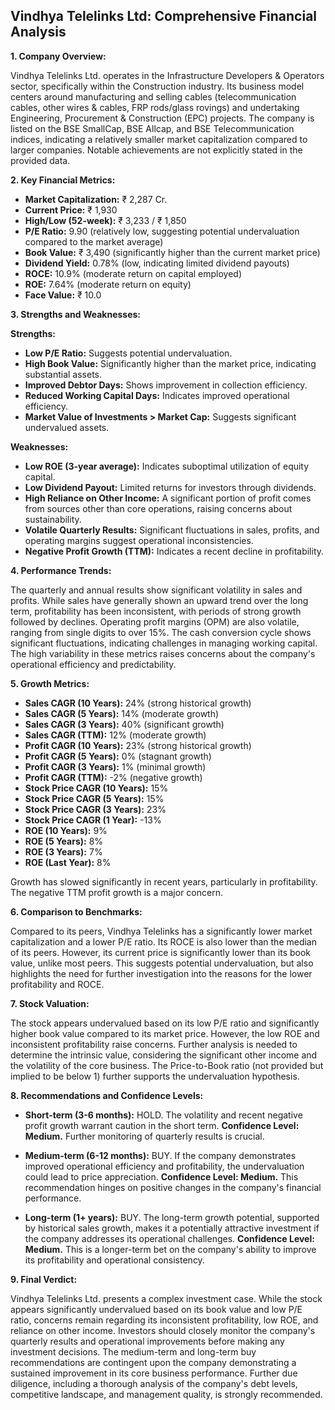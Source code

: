 ## Vindhya Telelinks Ltd: Comprehensive Financial Analysis

**1. Company Overview:**

Vindhya Telelinks Ltd. operates in the Infrastructure Developers & Operators sector, specifically within the Construction industry.  Its business model centers around manufacturing and selling cables (telecommunication cables, other wires & cables, FRP rods/glass rovings) and undertaking Engineering, Procurement & Construction (EPC) projects.  The company is listed on the BSE SmallCap, BSE Allcap, and BSE Telecommunication indices, indicating a relatively smaller market capitalization compared to larger companies.  Notable achievements are not explicitly stated in the provided data.


**2. Key Financial Metrics:**

* **Market Capitalization:** ₹ 2,287 Cr.
* **Current Price:** ₹ 1,930
* **High/Low (52-week):** ₹ 3,233 / ₹ 1,850
* **P/E Ratio:** 9.90 (relatively low, suggesting potential undervaluation compared to the market average)
* **Book Value:** ₹ 3,490 (significantly higher than the current market price)
* **Dividend Yield:** 0.78% (low, indicating limited dividend payouts)
* **ROCE:** 10.9% (moderate return on capital employed)
* **ROE:** 7.64% (moderate return on equity)
* **Face Value:** ₹ 10.0


**3. Strengths and Weaknesses:**

**Strengths:**

* **Low P/E Ratio:** Suggests potential undervaluation.
* **High Book Value:** Significantly higher than the market price, indicating substantial assets.
* **Improved Debtor Days:**  Shows improvement in collection efficiency.
* **Reduced Working Capital Days:** Indicates improved operational efficiency.
* **Market Value of Investments > Market Cap:**  Suggests significant undervalued assets.


**Weaknesses:**

* **Low ROE (3-year average):** Indicates suboptimal utilization of equity capital.
* **Low Dividend Payout:**  Limited returns for investors through dividends.
* **High Reliance on Other Income:** A significant portion of profit comes from sources other than core operations, raising concerns about sustainability.
* **Volatile Quarterly Results:**  Significant fluctuations in sales, profits, and operating margins suggest operational inconsistencies.
* **Negative Profit Growth (TTM):**  Indicates a recent decline in profitability.


**4. Performance Trends:**

The quarterly and annual results show significant volatility in sales and profits. While sales have generally shown an upward trend over the long term, profitability has been inconsistent, with periods of strong growth followed by declines.  Operating profit margins (OPM) are also volatile, ranging from single digits to over 15%.  The cash conversion cycle shows significant fluctuations, indicating challenges in managing working capital.  The high variability in these metrics raises concerns about the company's operational efficiency and predictability.


**5. Growth Metrics:**

* **Sales CAGR (10 Years):** 24% (strong historical growth)
* **Sales CAGR (5 Years):** 14% (moderate growth)
* **Sales CAGR (3 Years):** 40% (significant growth)
* **Sales CAGR (TTM):** 12% (moderate growth)
* **Profit CAGR (10 Years):** 23% (strong historical growth)
* **Profit CAGR (5 Years):** 0% (stagnant growth)
* **Profit CAGR (3 Years):** 1% (minimal growth)
* **Profit CAGR (TTM):** -2% (negative growth)
* **Stock Price CAGR (10 Years):** 15%
* **Stock Price CAGR (5 Years):** 15%
* **Stock Price CAGR (3 Years):** 23%
* **Stock Price CAGR (1 Year):** -13%
* **ROE (10 Years):** 9%
* **ROE (5 Years):** 8%
* **ROE (3 Years):** 7%
* **ROE (Last Year):** 8%

Growth has slowed significantly in recent years, particularly in profitability.  The negative TTM profit growth is a major concern.


**6. Comparison to Benchmarks:**

Compared to its peers, Vindhya Telelinks has a significantly lower market capitalization and a lower P/E ratio.  Its ROCE is also lower than the median of its peers.  However, its current price is significantly lower than its book value, unlike most peers.  This suggests potential undervaluation, but also highlights the need for further investigation into the reasons for the lower profitability and ROCE.


**7. Stock Valuation:**

The stock appears undervalued based on its low P/E ratio and significantly higher book value compared to its market price.  However, the low ROE and inconsistent profitability raise concerns.  Further analysis is needed to determine the intrinsic value, considering the significant other income and the volatility of the core business.  The Price-to-Book ratio (not provided but implied to be below 1) further supports the undervaluation hypothesis.


**8. Recommendations and Confidence Levels:**

* **Short-term (3-6 months):** HOLD.  The volatility and recent negative profit growth warrant caution in the short term.  **Confidence Level: Medium.**  Further monitoring of quarterly results is crucial.

* **Medium-term (6-12 months):** BUY.  If the company demonstrates improved operational efficiency and profitability, the undervaluation could lead to price appreciation.  **Confidence Level: Medium.**  This recommendation hinges on positive changes in the company's financial performance.

* **Long-term (1+ years):** BUY.  The long-term growth potential, supported by historical sales growth, makes it a potentially attractive investment if the company addresses its operational challenges.  **Confidence Level: Medium.**  This is a longer-term bet on the company's ability to improve its profitability and operational consistency.


**9. Final Verdict:**

Vindhya Telelinks Ltd. presents a complex investment case.  While the stock appears significantly undervalued based on its book value and low P/E ratio, concerns remain regarding its inconsistent profitability, low ROE, and reliance on other income.  Investors should closely monitor the company's quarterly results and operational improvements before making any investment decisions.  The medium-term and long-term buy recommendations are contingent upon the company demonstrating a sustained improvement in its core business performance.  Further due diligence, including a thorough analysis of the company's debt levels, competitive landscape, and management quality, is strongly recommended.

